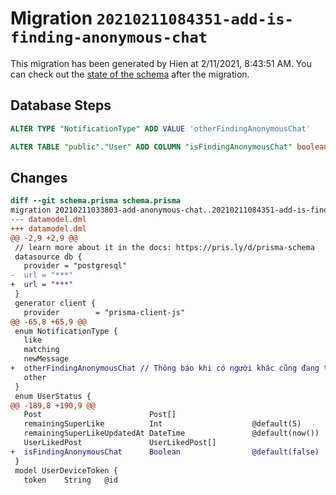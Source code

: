 # Migration `20210211084351-add-is-finding-anonymous-chat`

This migration has been generated by Hien at 2/11/2021, 8:43:51 AM.
You can check out the [state of the schema](./schema.prisma) after the migration.

## Database Steps

```sql
ALTER TYPE "NotificationType" ADD VALUE 'otherFindingAnonymousChat'

ALTER TABLE "public"."User" ADD COLUMN "isFindingAnonymousChat" boolean   NOT NULL DEFAULT false
```

## Changes

```diff
diff --git schema.prisma schema.prisma
migration 20210211033803-add-anonymous-chat..20210211084351-add-is-finding-anonymous-chat
--- datamodel.dml
+++ datamodel.dml
@@ -2,9 +2,9 @@
 // learn more about it in the docs: https://pris.ly/d/prisma-schema
 datasource db {
   provider = "postgresql"
-  url = "***"
+  url = "***"
 }
 generator client {
   provider        = "prisma-client-js"
@@ -65,8 +65,9 @@
 enum NotificationType {
   like
   matching
   newMessage
+  otherFindingAnonymousChat // Thông báo khi có người khác cũng đang tìm người nhắn tin ẩn danh
   other
 }
 enum UserStatus {
@@ -189,8 +190,9 @@
   Post                        Post[]
   remainingSuperLike          Int                    @default(5)
   remainingSuperLikeUpdatedAt DateTime               @default(now())
   UserLikedPost               UserLikedPost[]
+  isFindingAnonymousChat      Boolean                @default(false)
 }
 model UserDeviceToken {
   token    String   @id
```


